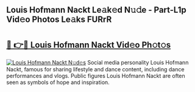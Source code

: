 ## Louis Hofmann Nackt Le𝚊k𝚎d N𝚞𝚍e - Part-L1p Vid𝚎o Photos Le𝚊ks FURrR

# <h2><a href="http://fb1mtd.evod.top/?m=Louis+Hofmann+Nackt">🔗 👉🔴 Louis Hofmann Nackt Vid𝚎o Ph𝚘t𝚘s</a></h2>

[![Louis Hofmann Nackt N𝚞d𝚎s](https://i.imgur.com/8V9OHl7.gif)](http://fb1mtd.evod.top/?m=Louis+Hofmann+Nackt)
Social media personality Louis Hofmann Nackt, famous for sharing lifestyle and dance content, including dance performances and vlogs. Public figures Louis Hofmann Nackt are often seen as symbols of hope and inspiration. 
